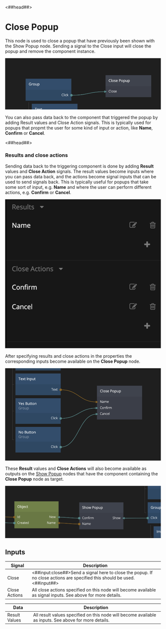 <##head##>

# Close Popup

This node is used to close a popup that have previously been shown with the <span class="ndl-node">Show Popup</span> node. Sending a signal to the <span class="ndl-signal">Close</span> input will close the popup and remove the component instance.

<div class="ndl-image-with-background l">

![](./close-popup-1.png)

</div>

You can also pass data back to the component that triggered the popup by adding <span class="ndl-data">Result</span> values and <span class="ndl-signal">Close Action</span> signals. This is typically used for popups that propmt the user for some kind of input or action, like **Name**, **Confirm** or **Cancel**.

<##head##>

### Results and close actions

Sending data back to the triggering component is done by adding **Result** values and **Close Action** signals. The result values become inputs where you can pass data back, and the actions become signal inputs that can be used to send signals back. This is typically useful for popups that take some sort of input, e.g. **Name** and where the user can perform different actions, e.g. **Confirm** or **Cancel**.

<div class="ndl-image-with-background">

![](./close-popup-2.png)

</div>

After specifying results and close actions in the properties the corresponding inputs become available on the **Close Popup** node.

<div class="ndl-image-with-background l">

![](./close-popup-3.png)

</div>

These **Result** values and **Close Actions** will also become available as outputs on the [Show Popup](/nodes/popups/show-popup/) nodes that have the component containing the **Close Popup** node as target.

<div class="ndl-image-with-background l">

![](../show-popup/show-popup-3.png)

</div>

## Inputs

| Signal                                        | Description                                                                                                               |
| --------------------------------------------- | ------------------------------------------------------------------------------------------------------------------------- |
| <span class="ndl-signal">Close</span>         | <##input:close##>Send a signal here to close the popup. If no close actions are specified this should be used.<##input##> |
| <span class="ndl-signal">Close Actions</span> | All close actions specified on this node will become available as signal inputs. See above for more details.              |

<span style="display:none"><##input:closeAction-\*##>When the **Popup** is closed using this custom **Close Action**, the same signal be triggered on the **Show Popup** node that was used to open the **Popup**.<##input##></span>

| Data                                        | Description                                                                                           |
| ------------------------------------------- | ----------------------------------------------------------------------------------------------------- |
| <span class="ndl-data">Result Values</span> | All result values specified on this node will become available as inputs. See above for more details. |

<span style="display:none"><##input:result-\*##>When the **Popup** is closed, this result parameter will be forwarded as an output on the **Show Popup** node that was used to open the **Popup**.<##input##></span>

